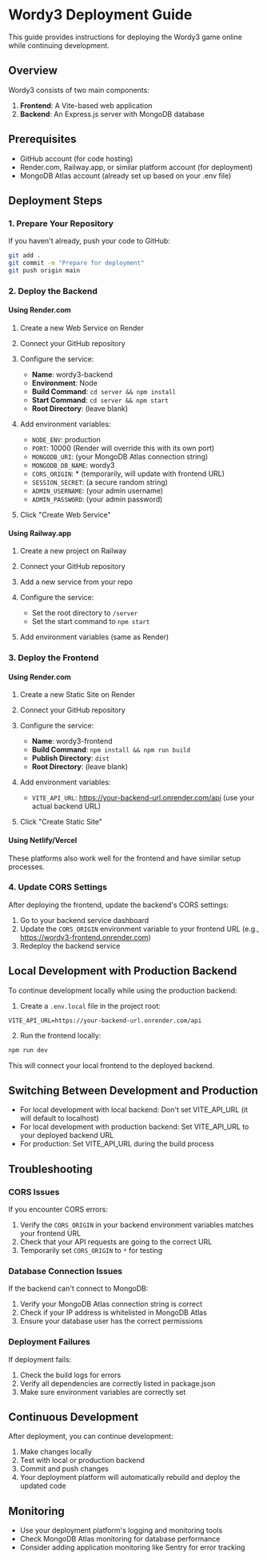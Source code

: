 # Wordy3 Deployment Guide

This guide provides instructions for deploying the Wordy3 game online while continuing development.

## Overview

Wordy3 consists of two main components:
1. **Frontend**: A Vite-based web application
2. **Backend**: An Express.js server with MongoDB database

## Prerequisites

- GitHub account (for code hosting)
- Render.com, Railway.app, or similar platform account (for deployment)
- MongoDB Atlas account (already set up based on your .env file)

## Deployment Steps

### 1. Prepare Your Repository

If you haven't already, push your code to GitHub:

```bash
git add .
git commit -m "Prepare for deployment"
git push origin main
```

### 2. Deploy the Backend

#### Using Render.com

1. Create a new Web Service on Render
2. Connect your GitHub repository
3. Configure the service:
   - **Name**: wordy3-backend
   - **Environment**: Node
   - **Build Command**: `cd server && npm install`
   - **Start Command**: `cd server && npm start`
   - **Root Directory**: (leave blank)

4. Add environment variables:
   - `NODE_ENV`: production
   - `PORT`: 10000 (Render will override this with its own port)
   - `MONGODB_URI`: (your MongoDB Atlas connection string)
   - `MONGODB_DB_NAME`: wordy3
   - `CORS_ORIGIN`: * (temporarily, will update with frontend URL)
   - `SESSION_SECRET`: (a secure random string)
   - `ADMIN_USERNAME`: (your admin username)
   - `ADMIN_PASSWORD`: (your admin password)

5. Click "Create Web Service"

#### Using Railway.app

1. Create a new project on Railway
2. Connect your GitHub repository
3. Add a new service from your repo
4. Configure the service:
   - Set the root directory to `/server`
   - Set the start command to `npm start`

5. Add environment variables (same as Render)

### 3. Deploy the Frontend

#### Using Render.com

1. Create a new Static Site on Render
2. Connect your GitHub repository
3. Configure the service:
   - **Name**: wordy3-frontend
   - **Build Command**: `npm install && npm run build`
   - **Publish Directory**: `dist`
   - **Root Directory**: (leave blank)

4. Add environment variables:
   - `VITE_API_URL`: https://your-backend-url.onrender.com/api (use your actual backend URL)

5. Click "Create Static Site"

#### Using Netlify/Vercel

These platforms also work well for the frontend and have similar setup processes.

### 4. Update CORS Settings

After deploying the frontend, update the backend's CORS settings:

1. Go to your backend service dashboard
2. Update the `CORS_ORIGIN` environment variable to your frontend URL (e.g., https://wordy3-frontend.onrender.com)
3. Redeploy the backend service

## Local Development with Production Backend

To continue development locally while using the production backend:

1. Create a `.env.local` file in the project root:
```
VITE_API_URL=https://your-backend-url.onrender.com/api
```

2. Run the frontend locally:
```bash
npm run dev
```

This will connect your local frontend to the deployed backend.

## Switching Between Development and Production

- For local development with local backend: Don't set VITE_API_URL (it will default to localhost)
- For local development with production backend: Set VITE_API_URL to your deployed backend URL
- For production: Set VITE_API_URL during the build process

## Troubleshooting

### CORS Issues

If you encounter CORS errors:
1. Verify the `CORS_ORIGIN` in your backend environment variables matches your frontend URL
2. Check that your API requests are going to the correct URL
3. Temporarily set `CORS_ORIGIN` to `*` for testing

### Database Connection Issues

If the backend can't connect to MongoDB:
1. Verify your MongoDB Atlas connection string is correct
2. Check if your IP address is whitelisted in MongoDB Atlas
3. Ensure your database user has the correct permissions

### Deployment Failures

If deployment fails:
1. Check the build logs for errors
2. Verify all dependencies are correctly listed in package.json
3. Make sure environment variables are correctly set

## Continuous Development

After deployment, you can continue development:

1. Make changes locally
2. Test with local or production backend
3. Commit and push changes
4. Your deployment platform will automatically rebuild and deploy the updated code

## Monitoring

- Use your deployment platform's logging and monitoring tools
- Check MongoDB Atlas monitoring for database performance
- Consider adding application monitoring like Sentry for error tracking
